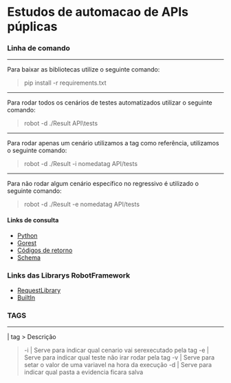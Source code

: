 # Estudos de automacao de APIs púplicas

### Linha de comando ####
**************
Para baixar as bibliotecas utilize o seguinte comando:
> pip install -r requirements.txt
**************
Para rodar todos os cenários de testes automatizados utilizar o seguinte comando:
>robot -d ./Result API\tests
**************
Para rodar apenas um cenário utilizamos a tag como referência, utilizamos o seguinte comando:
> robot -d ./Result  -i nomedatag  API/tests
*************
Para não rodar algum cenário específico no regressivo é utilizado o seguinte comando:
> robot -d ./Result -e nomedatag API/tests

#### Links de consulta ####

+ [Python](https://www.python.org/downloads/)
+ [Gorest](https://gorest.co.in/)
+ [Códigos de retorno](https://desenvolvedores.skyhub.com.br/guias-api-skyhub/codigos-de-retorno-http-status)
+ [Schema](https://www.jsonschema.net/login)

### Links das Librarys RobotFramework ###
+ [RequestLibrary](http://marketsquare.github.io/robotframework-requests/doc/RequestsLibrary.html#DELETE)
+ [BuiltIn](https://robotframework.org/robotframework/latest/libraries/BuiltIn.html)

### TAGS ####
--------------------------------------------------------------------
| tag > Descrição

> -i | Serve para indicar qual cenario vai serexecutado pela tag
> -e | Serve para indicar qual teste não irar rodar pela tag
> -v | Serve para setar o valor de uma variavel na hora da execução
> -d | Serve para indicar qual pasta a evidencia ficara salva
